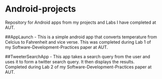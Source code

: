 # Android-projects
Repository for Android apps from my projects and Labs I have completed at AUT. 

##AppLaunch - This is a simple android app that converts temperature from Celcius to Fahrenheit and vice verse. This was completed during Lab 1 of my Software-Development-Practices paper at AUT.

##TweeterSearchApp - This app takes a search query from the user and uses it to form a twitter search query. It then displays the results. Completed during Lab 2 of my Software-Development-Practices paper at AUT.
